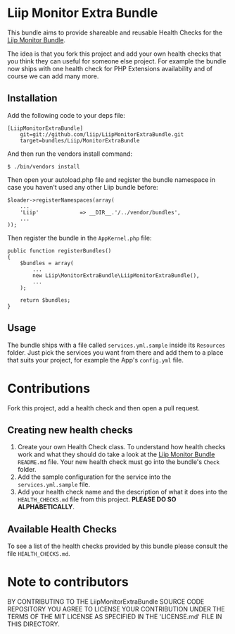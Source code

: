 # Liip Monitor Extra Bundle #

This bundle aims to provide shareable and reusable Health Checks for the [Liip Monitor Bundle](https://github.com/liip/LiipMonitorBundle).

The idea is that you fork this project and add your own health checks that you think they can useful for someone else project. For example the bundle now ships with one health check for PHP Extensions availability and of course we can add many more.

## Installation ##

Add the following code to your deps file:

    [LiipMonitorExtraBundle]
        git=git://github.com/liip/LiipMonitorExtraBundle.git
        target=bundles/Liip/MonitorExtraBundle

And then run the vendors install command:

    $ ./bin/vendors install

Then open your autoload.php file and register the bundle namespace in case you haven't used any other Liip bundle before:

    $loader->registerNamespaces(array(
        ...
        'Liip'             => __DIR__.'/../vendor/bundles',
        ...
    ));

Then register the bundle in the `AppKernel.php` file:

    public function registerBundles()
    {
        $bundles = array(
            ...
            new Liip\MonitorExtraBundle\LiipMonitorExtraBundle(),
            ...
        );

        return $bundles;
    }

## Usage ##

The bundle ships with a file called `services.yml.sample` inside its `Resources` folder. Just pick the services you want from there and add them to a place that suits your project, for example the App's `config.yml` file.

# Contributions #

Fork this project, add a health check and then open a pull request.

## Creating new health checks ##

1. Create your own Health Check class. To understand how health checks work and what they should do take a look at the [Liip Monitor Bundle](https://github.com/liip/LiipMonitorBundle) `README.md` file. Your new health check must go into the bundle's `Check` folder.
2. Add the sample configuration for the service into the `services.yml.sample` file.
3. Add your health check name and the description of what it does into the `HEALTH_CHECKS.md` file from this project. **PLEASE DO SO ALPHABETICALLY**.

## Available Health Checks ##

To see a list of the health checks provided by this bundle please consult the file `HEALTH_CHECKS.md`.

# Note to contributors #

BY CONTRIBUTING TO THE LiipMonitorExtraBundle SOURCE CODE REPOSITORY YOU AGREE TO LICENSE YOUR CONTRIBUTION UNDER THE TERMS OF THE MIT LICENSE AS SPECIFIED IN THE 'LICENSE.md' FILE IN THIS DIRECTORY.